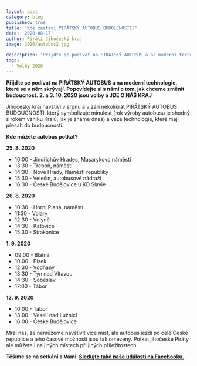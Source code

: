 ```yaml
---
layout: post
category: blog
published: true
title: 'Kde zastaví PIRÁTSKÝ AUTOBUS BUDOUCNOSTI?'
date: '2020-08-17'
author: Piráti Jihočeský kraj
image: 2020/autobus2.jpg

description: 'Přijďte se podívat na PIRÁTSKÝ AUTOBUS a na moderní technologie, které se v něm skrývají. Popovídejte si s námi o tom, jak chceme změnit budoucnost. 2. a 3. 10. 2020 jsou volby a JDE O NÁŠ KRAJ'
tags:
  - Volby 2020
---
```

**Přijďte se podívat na PIRÁTSKÝ AUTOBUS a na moderní technologie, které se v něm skrývají. Popovídejte si s námi o tom, jak chceme změnit budoucnost.**
**2. a 3. 10. 2020 jsou volby a JDE O NÁŠ KRAJ**

Jihočeský kraj navštíví v srpnu a v září několikrát PIRÁTSKÝ AUTOBUS BUDOUCNOSTI, 
který symbolizuje minulost (rok výroby autobusu je shodný s rokem vzniku Krajů, jak je známe dnes) a veze technologie, které mají přesah do budoucnosti.

**Kde můžete autobus potkat?**


**25. 8. 2020**

<ul>
<li>10:00 - Jindřichův Hradec, Masarykovo náměstí</li>
<li>13:30 - Třeboň, náměstí</li>
<li>14:30 - Nové Hrady, Náměstí republiky</li>
<li>15:30 - Velešín, autobusové nádraží</li>
<li>16:30 - České Budějovice u KD Slavie</li>
</ul>


**26. 8. 2020**

<ul>
<li>10:30 - Horní Planá, náměstí</li>
<li>11:30 - Volary</li>
<li>12:30 - Volyně</li>
<li>14:30 - Katovice</li>
<li>15:30 - Strakonice</li>
</ul>

**1. 9. 2020**

<ul>
<li>09:00 - Blatná</li>
<li>10:00 - Písek</li>
<li>12:30 - Vodňany</li>
<li>13:30 - Týn nad Vltavou</li>
<li>14:30 - Soběslav</li>
<li>17:00 - Tábor</li>
</ul>

**12. 9. 2020**

<ul>
<li>10:00 - Tábor</li>
<li>13:00 - Veselí nad Lužnicí</li>
<li>16:00 - České Budějovice</li>
</ul>

Mrzí nás, že nemůžeme navštívit více míst, ale autobus jezdí po celé České republice a jeho časové možnosti jsou tak omezeny. Potkat jihočeské Piráty ale můžete i
na jiných místech při jiných příležitostech.

**Těšíme se na setkání s Vámi. [Sledujte také naše události na Facebooku.](https://www.facebook.com/pg/pirati.jck/events/)**
